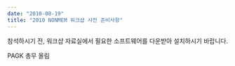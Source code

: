 ```yaml
---
date: "2010-08-19"
title: "2010 NONMEM 워크샵 사전 준비사항"
---
```


참석하시기 전, 워크샵 자료실에서 필요한 소프트웨어를 다운받아 설치하시기 바랍니다. 

PAGK 총무 올림



